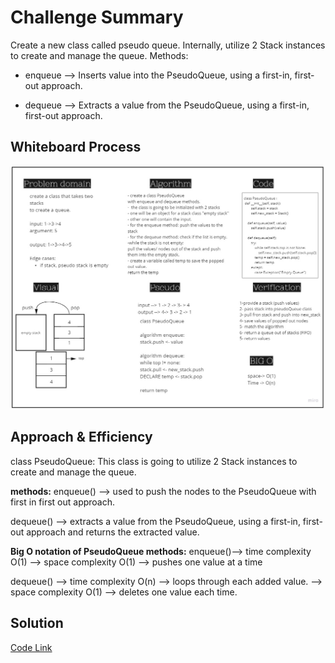 # Challenge Summary
Create a new class called pseudo queue.
Internally, utilize 2 Stack instances to create and manage the queue.
Methods:
- enqueue --> Inserts value into the PseudoQueue, using a first-in, first-out approach.

- dequeue --> Extracts a value from the PseudoQueue, using a first-in, first-out approach.


## Whiteboard Process
![](./stack-queue-pseudo.jpg)

## Approach & Efficiency
class PseudoQueue: This class is going to utilize 2 Stack instances to create and manage the queue.

**methods:**
enqueue() --> used to push the nodes to the PseudoQueue with first in first out approach.

dequeue() --> extracts a value from the PseudoQueue, using a first-in, first-out approach and returns the extracted value.

**Big O notation of PseudoQueue methods:**
enqueue()--> time complexity O(1)
         --> space complexity O(1)  --> pushes one value at a time 

dequeue() --> time complexity O(n) --> loops through each added value.
          --> space complexity O(1)  --> deletes one value each time.


## Solution
[Code Link](./stack_and_queue/stack_queue_pseudo.py)